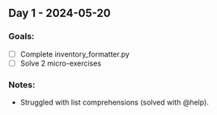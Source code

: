  ## Day 1 - 2024-05-20
### Goals:
- [ ] Complete inventory_formatter.py
- [ ] Solve 2 micro-exercises
### Notes:
- Struggled with list comprehensions (solved with @help).
